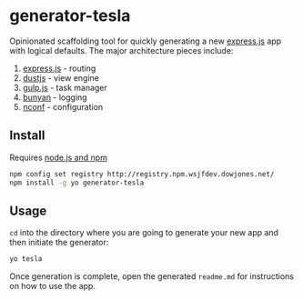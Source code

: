 # generator-tesla

Opinionated scaffolding tool for quickly generating a new [express.js](http://expressjs.com/) app with logical defaults.
The major architecture pieces include:

1. [express.js](http://expressjs.com/) - routing
1. [dustjs](http://linkedin.github.io/dustjs/) - view engine
1. [gulp.js](http://gulpjs.com/) - task manager
1. [bunyan](https://github.com/trentm/node-bunyan) - logging
1. [nconf](https://github.com/flatiron/nconf) - configuration

## Install

Requires [node.js and npm](http://nodejs.org/download/)

```bash
npm config set registry http://registry.npm.wsjfdev.dowjones.net/
npm install -g yo generator-tesla
```

## Usage

`cd` into the directory where you are going to generate your new app and then initiate the generator:

```bash
yo tesla
```

Once generation is complete, open the generated `readme.md` for instructions on how to use the app.